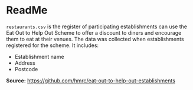 # ReadMe

`restaurants.csv` is the register of participating establishments can use the Eat Out to Help Out Scheme  to offer a discount to diners and encourage them to eat at their venues. The data was collected when establishments registered for the scheme. It includes:

- Establishment name
- Address
- Postcode

**Source:** https://github.com/hmrc/eat-out-to-help-out-establishments

